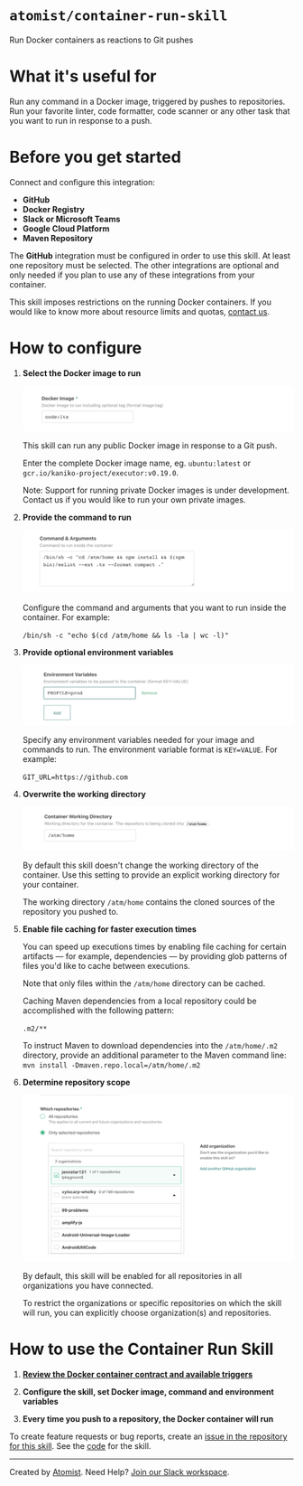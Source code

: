 # `atomist/container-run-skill`

Run Docker containers as reactions to Git pushes

<!---atomist-skill-readme:start--->

# What it's useful for

Run any command in a Docker image, triggered by pushes to repositories. Run your favorite
linter, code formatter, code scanner or any other task that you want to run in response to a push.

# Before you get started

Connect and configure this integration:

-   **GitHub**
-   **Docker Registry**
-   **Slack or Microsoft Teams**
-   **Google Cloud Platform**
-   **Maven Repository**

The **GitHub** integration must be configured in order to use this skill. At least one repository must be selected.
The other integrations are optional and only needed if you plan to use any of these integrations from your container.

This skill imposes restrictions on the running Docker containers. If you would like to know more about resource
limits and quotas, [contact us](mailto:support@atomist.com).

# How to configure

1. **Select the Docker image to run**

    ![Docker Image](docs/images/image.png)

    This skill can run any public Docker image in response to a Git push.

    Enter the complete Docker image name, eg. `ubuntu:latest` or `gcr.io/kaniko-project/executor:v0.19.0`.

    Note: Support for running private Docker images is under development. Contact us if you would like to run your own
    private images.

1. **Provide the command to run**

    ![Docker Command](docs/images/command.png)

    Configure the command and arguments that you want to run inside the container. For example:

    `/bin/sh -c "echo $(cd /atm/home && ls -la | wc -l)"`

1. **Provide optional environment variables**

    ![Docker Environment Variables](docs/images/env-vars.png)

    Specify any environment variables needed for your image and commands to run. The environment variable format is `KEY=VALUE`. For example:

    `GIT_URL=https://github.com`

1. **Overwrite the working directory**

    ![Docker Working Directory](docs/images/working-dir.png)

    By default this skill doesn't change the working directory of the container. Use this setting to provide an
    explicit working directory for your container.

    The working directory `/atm/home` contains the cloned sources of the repository you pushed to.

1. **Enable file caching for faster execution times**

    You can speed up executions times by enabling file caching for certain artifacts — for example, dependencies —
    by providing glob patterns of files you'd like to cache between executions.

    Note that only files within the `/atm/home` directory can be cached.

    Caching Maven dependencies from a local repository could be accomplished with the following pattern:

    `.m2/**`

    To instruct Maven to download dependencies into the `/atm/home/.m2` directory, provide an additional parameter to the
    Maven command line: `mvn install -Dmaven.repo.local=/atm/home/.m2`

1. **Determine repository scope**

    ![Repository filter](docs/images/repo-filter.png)

    By default, this skill will be enabled for all repositories in all organizations you have connected.

    To restrict the organizations or specific repositories on which the skill will run, you can explicitly choose
    organization(s) and repositories.

# How to use the Container Run Skill

1. **[Review the Docker container contract and available triggers](https://github.com/atomist-skills/container-run-skill/blob/master/docs/CONTRACT.md)**

1. **Configure the skill, set Docker image, command and environment variables**

1. **Every time you push to a repository, the Docker container will run**

To create feature requests or bug reports, create an [issue in the repository for this skill](https://github.com/atomist-skills/container-run-skill/issues).
See the [code](https://github.com/atomist-skills/container-run-skill) for the skill.

<!---atomist-skill-readme:end--->

---

Created by [Atomist][atomist].
Need Help? [Join our Slack workspace][slack].

[atomist]: https://atomist.com/ "Atomist - How Teams Deliver Software"
[slack]: https://join.atomist.com/ "Atomist Community Slack"
